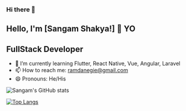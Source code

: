 ### Hi there 👋

<!--
**ramdanegie/ramdanegie** is a ✨ _special_ ✨ repository because its `README.md` (this file) appears on your GitHub profile.

Here are some ideas to get you started:

- 🔭 I’m currently working on ...
- 🌱 I’m currently learning ...
- 👯 I’m looking to collaborate on ...
- 🤔 I’m looking for help with ...
- 💬 Ask me about ...
- 📫 How to reach me: ...
- 😄 Pronouns: ...
- ⚡ Fun fact: ...
-->
## Hello, I'm [Sangam Shakya!] 👋 YO

## FullStack Developer

- 🌱 I’m currently learning Flutter, React Native, Vue, Angular, Laravel
- 📫 How to reach me: ramdanegie@gmail.com
- 😄 Pronouns: He/His


![Sangam's GitHub stats](https://github-readme-stats.vercel.app/api?username=ramdanegie&count_private=true&theme=radical)

[![Top Langs](https://github-readme-stats.vercel.app/api/top-langs/?username=ramdanegie&layout=compact)](https://github.com/ShakyaSangam/github-readme-stats)
